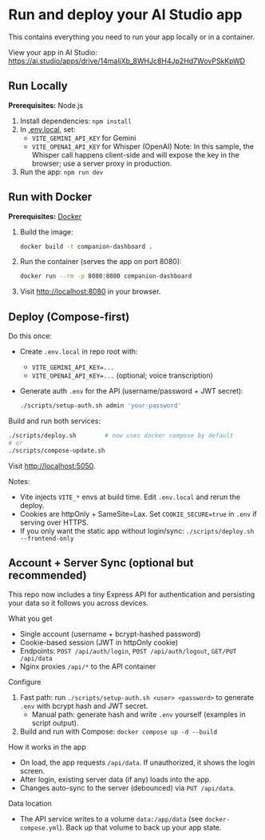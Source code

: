 # Run and deploy your AI Studio app

This contains everything you need to run your app locally or in a container.

View your app in AI Studio: https://ai.studio/apps/drive/14maljXb_8WHJc8H4Jp2Hd7WovPSkKpWD

## Run Locally

**Prerequisites:**  Node.js


1. Install dependencies:
   `npm install`
2. In [.env.local](.env.local), set:
   - `VITE_GEMINI_API_KEY` for Gemini
   - `VITE_OPENAI_API_KEY` for Whisper (OpenAI)
   Note: In this sample, the Whisper call happens client-side and will expose the key in the browser; use a server proxy in production.
3. Run the app:
   `npm run dev`

## Run with Docker

**Prerequisites:** [Docker](https://docs.docker.com/get-docker/)

1. Build the image:
   ```bash
   docker build -t companion-dashboard .
   ```
2. Run the container (serves the app on port 8080):
   ```bash
   docker run --rm -p 8080:8080 companion-dashboard
   ```
3. Visit <http://localhost:8080> in your browser.

## Deploy (Compose-first)

Do this once:
- Create `.env.local` in repo root with:
  - `VITE_GEMINI_API_KEY=...`
  - `VITE_OPENAI_API_KEY=...` (optional; voice transcription)

- Generate auth `.env` for the API (username/password + JWT secret):
  ```bash
  ./scripts/setup-auth.sh admin 'your-password'
  ```

Build and run both services:
```bash
./scripts/deploy.sh        # now uses docker compose by default
# or
./scripts/compose-update.sh
```

Visit <http://localhost:5050>.

Notes:
- Vite injects `VITE_*` envs at build time. Edit `.env.local` and rerun the deploy.
- Cookies are httpOnly + SameSite=Lax. Set `COOKIE_SECURE=true` in `.env` if serving over HTTPS.
- If you only want the static app without login/sync: `./scripts/deploy.sh --frontend-only`

## Account + Server Sync (optional but recommended)

This repo now includes a tiny Express API for authentication and persisting your data so it follows you across devices.

What you get
- Single account (username + bcrypt-hashed password)
- Cookie-based session (JWT in httpOnly cookie)
- Endpoints: `POST /api/auth/login`, `POST /api/auth/logout`, `GET/PUT /api/data`
- Nginx proxies `/api/*` to the API container

Configure
1) Fast path: run `./scripts/setup-auth.sh <user> <password>` to generate `.env` with bcrypt hash and JWT secret.
   - Manual path: generate hash and write `.env` yourself (examples in script output).
2) Build and run with Compose: `docker compose up -d --build`

How it works in the app
- On load, the app requests `/api/data`. If unauthorized, it shows the login screen.
- After login, existing server data (if any) loads into the app.
- Changes auto-sync to the server (debounced) via `PUT /api/data`.

Data location
- The API service writes to a volume `data:/app/data` (see `docker-compose.yml`). Back up that volume to back up your app state.
